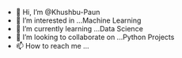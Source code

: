 - 👋 Hi, I’m @Khushbu-Paun
- 👀 I’m interested in ...Machine Learning
- 🌱 I’m currently learning ...Data Science
- 💞️ I’m looking to collaborate on ...Python Projects
- 📫 How to reach me ...

<!---
Khushbu-Paun/Khushbu-Paun is a ✨ special ✨ repository because its `README.md` (this file) appears on your GitHub profile.
You can click the Preview link to take a look at your changes.
--->
